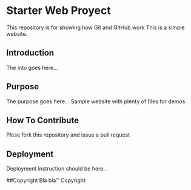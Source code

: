 # Starter Web Proyect
This repository is for showing how Git and GitHub work
This is a simple website.

## Introduction
The into goes here...
## Purpose
The purpose goes here...
Sample website with plenty of files for demos

## How To Contribute
Plese fork this repository and issue a pull request 

## Deployment
Deployment instruction should be here...

##Copyright
Bla bla™ Copyright
